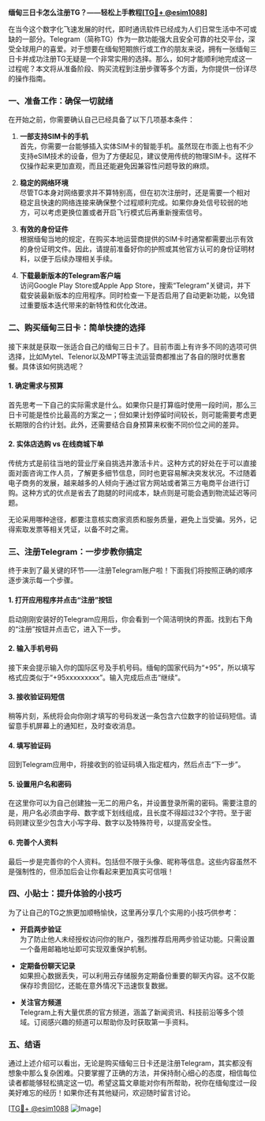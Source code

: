 **缅甸三日卡怎么注册TG？——轻松上手教程[[TG💪+ @esim1088](https://t.me/s/esim1088)]**

在当今这个数字化飞速发展的时代，即时通讯软件已经成为人们日常生活中不可或缺的一部分。Telegram（简称TG）作为一款功能强大且安全可靠的社交平台，深受全球用户的喜爱。对于想要在缅甸短期旅行或工作的朋友来说，拥有一张缅甸三日卡并成功注册TG无疑是一个非常实用的选择。那么，如何才能顺利地完成这一过程呢？本文将从准备阶段、购买流程到注册步骤等多个方面，为你提供一份详尽的操作指南。

### **一、准备工作：确保一切就绪**

在开始之前，你需要确认自己已经具备了以下几项基本条件：

1. **一部支持SIM卡的手机**  
   首先，你需要一台能够插入实体SIM卡的智能手机。虽然现在市面上也有不少支持eSIM技术的设备，但为了方便起见，建议使用传统的物理SIM卡。这样不仅操作起来更加直观，而且还能避免因兼容性问题导致的麻烦。

2. **稳定的网络环境**  
   尽管TG本身对网络要求并不算特别高，但在初次注册时，还是需要一个相对稳定且快速的网络连接来确保整个过程顺利完成。如果你身处信号较弱的地方，可以考虑更换位置或者开启飞行模式后再重新搜索信号。

3. **有效的身份证件**  
   根据缅甸当地的规定，在购买本地运营商提供的SIM卡时通常都需要出示有效的身份证明文件。因此，请提前准备好你的护照或其他官方认可的身份证明材料，以便于后续办理相关手续。

4. **下载最新版本的Telegram客户端**  
   访问Google Play Store或Apple App Store，搜索“Telegram”关键词，并下载安装最新版本的应用程序。同时检查一下是否启用了自动更新功能，以免错过重要版本迭代带来的新特性和优化改进。

### **二、购买缅甸三日卡：简单快捷的选择**

接下来就是获取一张适合自己的缅甸三日卡了。目前市面上有许多不同的选项可供选择，比如Mytel、Telenor以及MPT等主流运营商都推出了各自的限时优惠套餐。具体该如何挑选呢？

#### **1. 确定需求与预算**
首先思考一下自己的实际需求是什么。如果你只是打算临时使用一段时间，那么三日卡可能是性价比最高的方案之一；但如果计划停留时间较长，则可能需要考虑更长期限的合约计划。此外，还需要结合自身预算来权衡不同价位之间的差异。

#### **2. 实体店选购 vs 在线商城下单**
传统方式是前往当地的营业厅亲自挑选并激活卡片。这种方式的好处在于可以直接面对面咨询工作人员，了解更多细节信息，同时也更容易解决突发状况。不过随着电子商务的发展，越来越多的人倾向于通过官方网站或者第三方电商平台进行订购。这种方式的优点是省去了跑腿的时间成本，缺点则是可能会遇到物流延迟等问题。

无论采用哪种途径，都要注意核实商家资质和服务质量，避免上当受骗。另外，记得索取发票等相关凭证，以备不时之需。

### **三、注册Telegram：一步步教你搞定**

终于来到了最关键的环节——注册Telegram账户啦！下面我们将按照正确的顺序逐步演示每一个步骤。

#### **1. 打开应用程序并点击“注册”按钮**
启动刚刚安装好的Telegram应用后，你会看到一个简洁明快的界面。找到右下角的“注册”按钮并点击它，进入下一步。

#### **2. 输入手机号码**
接下来会提示输入你的国际区号及手机号码。缅甸的国家代码为“+95”，所以填写格式应类似于“+95xxxxxxxxx”。输入完成后点击“继续”。

#### **3. 接收验证码短信**
稍等片刻，系统将会向你刚才填写的号码发送一条包含六位数字的验证码短信。请留意手机屏幕上的通知栏，及时查收消息。

#### **4. 填写验证码**
回到Telegram应用中，将接收到的验证码填入指定框内，然后点击“下一步”。

#### **5. 设置用户名和密码**
在这里你可以为自己创建独一无二的用户名，并设置登录所需的密码。需要注意的是，用户名必须由字母、数字或下划线组成，且长度不得超过32个字符。至于密码则建议至少包含大小写字母、数字以及特殊符号，以提高安全性。

#### **6. 完善个人资料**
最后一步是完善你的个人资料。包括但不限于头像、昵称等信息。这些内容虽然不是强制性的，但添加后会让你看起来更加真实可信哦！

### **四、小贴士：提升体验的小技巧**

为了让自己的TG之旅更加顺畅愉快，这里再分享几个实用的小技巧供参考：

- **开启两步验证**  
  为了防止他人未经授权访问你的账户，强烈推荐启用两步验证功能。只需设置一个备用邮箱地址即可实现双重保护机制。

- **定期备份聊天记录**  
  如果担心数据丢失，可以利用云存储服务定期备份重要的聊天内容。这不仅能保存珍贵回忆，还能在意外情况下迅速恢复数据。

- **关注官方频道**  
  Telegram上有大量优质的官方频道，涵盖了新闻资讯、科技前沿等多个领域。订阅感兴趣的频道可以帮助你及时获取第一手资料。

### **五、结语**

通过上述介绍可以看出，无论是购买缅甸三日卡还是注册Telegram，其实都没有想象中那么复杂困难。只要掌握了正确的方法，并保持耐心细心的态度，相信每位读者都能够轻松搞定这一切。希望这篇文章能对你有所帮助，祝你在缅甸度过一段美好难忘的经历！如果你还有其他疑问，欢迎随时留言讨论。

[[TG💪+ @esim1088](https://t.me/s/esim1088) ![Image](https://i.postimg.cc/4NQfJmqS/Snipaste-2025-05-13-00-14-12.png)]